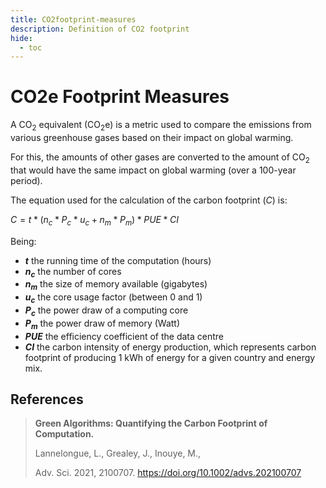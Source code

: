```yaml
---
title: CO2footprint-measures
description: Definition of CO2 footprint
hide:
  - toc
---
```


# CO2e Footprint Measures

A CO<sub>2</sub> equivalent (CO<sub>2</sub>e) is a metric used to compare the emissions from various greenhouse gases based on their impact on global warming.

For this, the amounts of other gases are converted to the amount of CO<sub>2</sub> that would have the same impact on global warming (over a 100-year period).

The equation used for the calculation of the carbon footprint ($C$) is:

$C = t * (n_c * P_c * u_c + n_m * P_m) * PUE * CI$

Being:

- **$t$** the running time of the computation (hours) 
- **$n_c$** the number of cores
- **$n_m$** the size of memory available (gigabytes)
- **$u_c$** the core usage factor (between 0 and 1)
- **$P_c$** the power draw of a computing core 
- **$P_m$** the power draw of memory (Watt)
- **$PUE$** the efficiency coefficient of the data centre
- **$CI$** the carbon intensity of energy production, which represents carbon footprint of producing 1 kWh of energy for a given country and energy mix.

## References

> **Green Algorithms: Quantifying the Carbon Footprint of Computation.**
> 
> Lannelongue, L., Grealey, J., Inouye, M.,
> 
> Adv. Sci. 2021, 2100707. https://doi.org/10.1002/advs.202100707